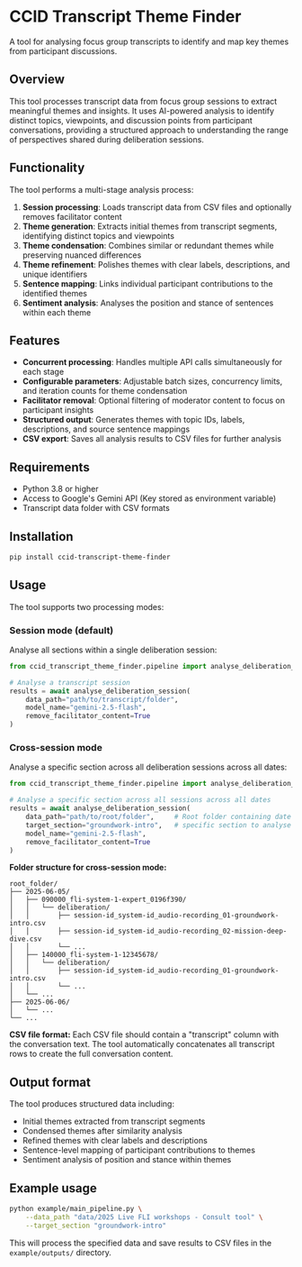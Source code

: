 # CCID Transcript Theme Finder

A tool for analysing focus group transcripts to identify and map key themes from participant discussions.

## Overview

This tool processes transcript data from focus group sessions to extract meaningful themes and insights. It uses AI-powered analysis to identify distinct topics, viewpoints, and discussion points from participant conversations, providing a structured approach to understanding the range of perspectives shared during deliberation sessions.

## Functionality

The tool performs a multi-stage analysis process:

1. **Session processing**: Loads transcript data from CSV files and optionally removes facilitator content
2. **Theme generation**: Extracts initial themes from transcript segments, identifying distinct topics and viewpoints
3. **Theme condensation**: Combines similar or redundant themes while preserving nuanced differences
4. **Theme refinement**: Polishes themes with clear labels, descriptions, and unique identifiers
5. **Sentence mapping**: Links individual participant contributions to the identified themes
6. **Sentiment analysis**: Analyses the position and stance of sentences within each theme

## Features

- **Concurrent processing**: Handles multiple API calls simultaneously for each stage
- **Configurable parameters**: Adjustable batch sizes, concurrency limits, and iteration counts for theme condensation
- **Facilitator removal**: Optional filtering of moderator content to focus on participant insights
- **Structured output**: Generates themes with topic IDs, labels, descriptions, and source sentence mappings
- **CSV export**: Saves all analysis results to CSV files for further analysis

## Requirements

- Python 3.8 or higher
- Access to Google's Gemini API (Key stored as environment variable)
- Transcript data folder with CSV formats

## Installation

```bash
pip install ccid-transcript-theme-finder
```

## Usage

The tool supports two processing modes:

### Session mode (default)
Analyse all sections within a single deliberation session:

```python
from ccid_transcript_theme_finder.pipeline import analyse_deliberation_session

# Analyse a transcript session
results = await analyse_deliberation_session(
    data_path="path/to/transcript/folder",
    model_name="gemini-2.5-flash",
    remove_facilitator_content=True
)
```

### Cross-session mode
Analyse a specific section across all deliberation sessions across all dates:

```python
from ccid_transcript_theme_finder.pipeline import analyse_deliberation_session

# Analyse a specific section across all sessions across all dates
results = await analyse_deliberation_session(
    data_path="path/to/root/folder",     # Root folder containing date folders
    target_section="groundwork-intro",   # specific section to analyse
    model_name="gemini-2.5-flash",
    remove_facilitator_content=True
)
```

**Folder structure for cross-session mode:**
```
root_folder/
├── 2025-06-05/
│   ├── 090000_fli-system-1-expert_0196f390/
│   │   └── deliberation/
│   │       ├── session-id_system-id_audio-recording_01-groundwork-intro.csv
│   │       ├── session-id_system-id_audio-recording_02-mission-deep-dive.csv
│   │       └── ...
│   ├── 140000_fli-system-1-12345678/
│   │   └── deliberation/
│   │       ├── session-id_system-id_audio-recording_01-groundwork-intro.csv
│   │       └── ...
│   └── ...
├── 2025-06-06/
│   └── ...
└── ...
```

**CSV file format:**
Each CSV file should contain a "transcript" column with the conversation text. The tool automatically concatenates all transcript rows to create the full conversation content.

## Output format

The tool produces structured data including:
- Initial themes extracted from transcript segments
- Condensed themes after similarity analysis
- Refined themes with clear labels and descriptions
- Sentence-level mapping of participant contributions to themes
- Sentiment analysis of position and stance within themes

## Example usage

```bash
python example/main_pipeline.py \
    --data_path "data/2025 Live FLI workshops - Consult tool" \
    --target_section "groundwork-intro"
```

This will process the specified data and save results to CSV files in the `example/outputs/` directory.
